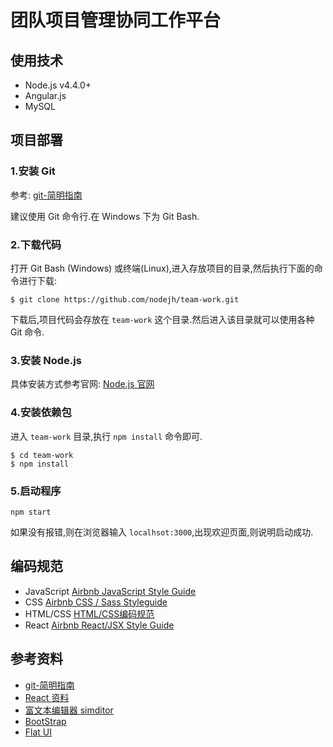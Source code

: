 # 团队项目管理协同工作平台

## 使用技术

+ Node.js v4.4.0+
+ Angular.js
+ MySQL

## 项目部署

### 1.安装 Git

参考: [git-简明指南](http://www.bootcss.com/p/git-guide/)
 
建议使用 Git 命令行.在 Windows 下为 Git Bash. 
 

### 2.下载代码

打开 Git Bash (Windows) 或终端(Linux),进入存放项目的目录,然后执行下面的命令进行下载:

```
$ git clone https://github.com/nodejh/team-work.git
```

下载后,项目代码会存放在 `team-work` 这个目录.然后进入该目录就可以使用各种 Git 命令.

### 3.安装 Node.js

具体安装方式参考官网: [Node.js 官网](https://nodejs.org/en/) 

### 4.安装依赖包

进入  `team-work` 目录,执行 `npm install` 命令即可.

```
$ cd team-work
$ npm install
```

### 5.启动程序

```
npm start
```

如果没有报错,则在浏览器输入 `localhsot:3000`,出现欢迎页面,则说明启动成功.


## 编码规范

+ JavaScript [Airbnb JavaScript Style Guide](https://github.com/airbnb/javascript/tree/master/es5)
+ CSS [Airbnb CSS / Sass Styleguide](https://github.com/airbnb/css)
+ HTML/CSS [HTML/CSS编码规范](http://codeguide.bootcss.com)
+ React [Airbnb React/JSX Style Guide](https://github.com/airbnb/javascript/tree/master/react)

## 参考资料

+ [git-简明指南](http://www.bootcss.com/p/git-guide/) 
+ [React 资料](https://github.com/dingyiming/learn-Js-react)
+ [富文本编辑器 simditor](http://simditor.tower.im)
+ [BootStrap](http://www.bootcss.com)
+ [Flat UI](http://www.bootcss.com/p/flat-ui/)
